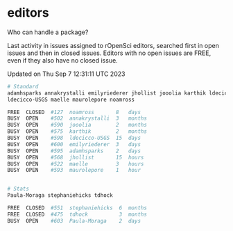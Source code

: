 # editors

Who can handle a package?

Last activity in issues assigned to rOpenSci editors, searched first in open
issues and then in closed issues. Editors with no open issues are FREE, even if
they also have no closed issue.


Updated on Thu Sep 7 12:31:11 UTC 2023

```bash
# Standard
adamhsparks annakrystalli emilyriederer jhollist jooolia karthik ldecicco
ldecicco-USGS maelle maurolepore noamross

FREE  CLOSED  #127  noamross       8   days
BUSY  OPEN    #502  annakrystalli  3   months
BUSY  OPEN    #590  jooolia        2   months
BUSY  OPEN    #575  karthik        2   months
BUSY  OPEN    #598  ldecicco-USGS  15  days
BUSY  OPEN    #600  emilyriederer  3   days
BUSY  OPEN    #595  adamhsparks    2   days
BUSY  OPEN    #568  jhollist       15  hours
BUSY  OPEN    #522  maelle         3   hours
BUSY  OPEN    #593  maurolepore    1   hour


# Stats
Paula-Moraga stephaniehicks tdhock

FREE  CLOSED  #551  stephaniehicks  6  months
FREE  CLOSED  #475  tdhock          3  months
BUSY  OPEN    #603  Paula-Moraga    2  days
```
